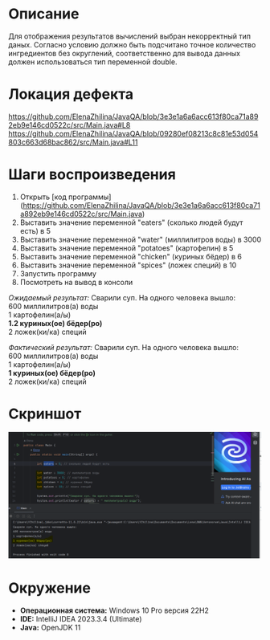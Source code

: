 # Описание
Для отображения результатов вычислений выбран некорректный тип даных. Согласно условию должно быть подсчитано точное количество ингредиентов без округлений, соответственно для вывода данных должен использоваться тип переменной double.

# Локация дефекта
https://github.com/ElenaZhilina/JavaQA/blob/3e3e1a6a6acc613f80ca71a892eb9e146cd0522c/src/Main.java#L8  
https://github.com/ElenaZhilina/JavaQA/blob/09280ef08213c8c81e53d054803c663d68bac862/src/Main.java#L11  


# Шаги воспроизведения

1. Открыть [код программы] (https://github.com/ElenaZhilina/JavaQA/blob/3e3e1a6a6acc613f80ca71a892eb9e146cd0522c/src/Main.java)
2. Выставить значение переменной "eaters" (сколько людей будут есть) в 5
3. Выставить значение переменной "water" (миллилитров воды) в 3000
4. Выставить значение переменной "potatoes" (картофелин) в 5
5. Выставить значение переменной "chicken" (куриных бёдер) в 6
6. Выставить значение переменной "spices" (ложек специй) в 10
7. Запустить программу
8. Посмотреть на вывод в консоли

*Ожидаемый результат:* 
Сварили суп. На одного человека вышло:  
600 миллилитров(а) воды  
1 картофелин(а/ы)  
**1.2 куриных(ое) бёдер(ро)**  
2 ложек(ки/ка) специй  

*Фактический результат:*
Сварили суп. На одного человека вышло:  
600 миллилитров(а) воды  
1 картофелин(а/ы)  
**1 куриных(ое) бёдер(ро)**  
2 ложек(ки/ка) специй  

# Скриншот
![Alt text](image.png)

# Окружение
* **Операционная система:** Windows 10 Pro версия 22H2
* **IDE:** IntelliJ IDEA 2023.3.4 (Ultimate)
* **Java:** OpenJDK 11